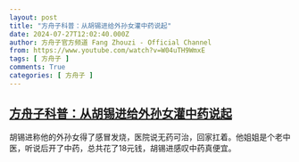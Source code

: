 ```yaml
---
layout: post
title: "方舟子科普：从胡锡进给外孙女灌中药说起"
date: 2024-07-27T12:02:40.000Z
author: 方舟子官方频道 Fang Zhouzi - Official Channel
from: https://www.youtube.com/watch?v=W04uTH9WmxE
tags: [ 方舟子 ]
comments: True
categories: [ 方舟子 ]
---
```

<!--1722081760000-->
[方舟子科普：从胡锡进给外孙女灌中药说起](https://www.youtube.com/watch?v=W04uTH9WmxE)
------

<div>
胡锡进称他的外孙女得了感冒发烧，医院说无药可治，回家扛着。他姐姐是个老中医，听说后开了中药，总共花了18元钱，胡锡进感叹中药真便宜。
</div>
